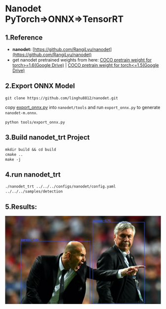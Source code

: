 # Nanodet PyTorch=>ONNX=>TensorRT

## 1.Reference
- **nanodet:** [https://github.com/RangiLyu/nanodet](https://github.com/RangiLyu/nanodet)
- get nanodet pretrained weights from here: [COCO pretrain weight for torch>=1.6(Google Drive)](https://drive.google.com/file/d/1EhMqGozKfqEfw8y9ftbi1jhYu86XoW62/view?usp=sharing) | [COCO pretrain weight for torch<=1.5(Google Drive)](https://drive.google.com/file/d/10h-0qLMCgYvWQvKULqbkLvmirFR-w9NN/view?usp=sharing)

## 2.Export ONNX Model
```
git clone https://github.com/linghu8812/nanodet.git
```
copy [export_onnx.py](export_onnx.py) into `nanodet/tools` and run `export_onnx.py` to generate `nanodet-m.onnx`.
```
python tools/export_onnx.py
```

## 3.Build nanodet_trt Project
```
mkdir build && cd build
cmake ..
make -j
```

## 4.run nanodet_trt
```
./nanodet_trt ../../../configs/nanodet/config.yaml ../../../samples/detection
```

## 5.Results:
![](prediction.jpg)
